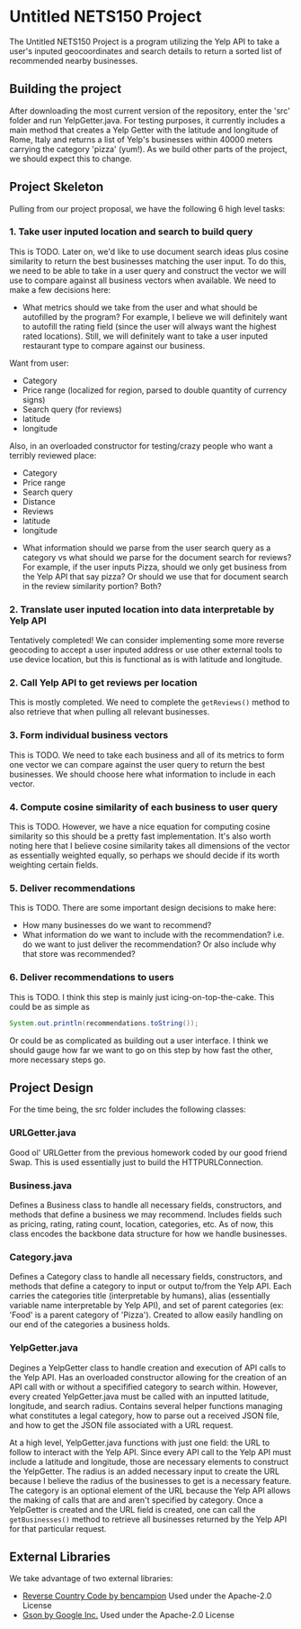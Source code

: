 # Untitled NETS150 Project
The Untitled NETS150 Project is a program utilizing the Yelp API to take a user's inputed geocoordinates and search details to return a sorted list of recommended nearby businesses.

## Building the project
After downloading the most current version of the repository, enter the 'src' folder and run YelpGetter.java. For testing purposes, it currently includes a main method that creates a Yelp Getter with the latitude and longitude of Rome, Italy and returns a list of Yelp's businesses within 40000 meters carrying the category 'pizza' (yum!). As we build other parts of the project, we should expect this to change.

## Project Skeleton
Pulling from our project proposal, we have the following 6 high level tasks:

### 1. Take user inputed location and search to build query
This is TODO. Later on, we'd like to use document search ideas plus cosine similarity to return the best businesses matching the user input. To do this, we need to be able to take in a user query and construct the vector we will use to compare against all business vectors when available. We need to make a few decisions here:
* What metrics should we take from the user and what should be autofilled by the program? For example, I believe we will definitely want to autofill the rating field (since the user will always want the highest rated locations). Still, we will definitely want to take a user inputed restaurant type to compare against our business.

Want from user:
- Category
- Price range (localized for region, parsed to double quantity of currency signs)
- Search query (for reviews)
- latitude
- longitude

Also, in an overloaded constructor for testing/crazy people who want a terribly reviewed place:
- Category
- Price range
- Search query
- Distance
- Reviews
- latitude
- longitude

* What information should we parse from the user search query as a category vs what should we parse for the document search for reviews? For example, if the user inputs Pizza, should we only get business from the Yelp API that say pizza? Or should we use that for document search in the review similarity portion? Both?

### 2. Translate user inputed location into data interpretable by Yelp API
Tentatively completed! We can consider implementing some more reverse geocoding to accept a user inputed address or use other external tools to use device location, but this is functional as is with latitude and longitude.

### 2. Call Yelp API to get reviews per location
This is mostly completed. We need to complete the ``getReviews()`` method to also retrieve that when pulling all relevant businesses.

### 3. Form individual business vectors
This is TODO. We need to take each business and all of its metrics to form one vector we can compare against the user query to return the best businesses. We should choose here what information to include in each vector.

### 4. Compute cosine similarity of each business to user query
This is TODO. However, we have a nice equation for computing cosine similarity so this should be a pretty fast implementation. It's also worth noting here that I believe cosine similarity takes all dimensions of the vector as essentially weighted equally, so perhaps we should decide if its worth weighting certain fields.

### 5. Deliver recommendations
This is TODO. There are some important design decisions to make here:
* How many businesses do we want to recommend?
* What information do we want to include with the recommendation? i.e. do we want to just deliver the recommendation? Or also include why that store was recommended?

### 6. Deliver recommendations to users
This is TODO. I think this step is mainly just icing-on-top-the-cake. This could be as simple as 
```Java
System.out.println(recommendations.toString());
```
Or could be as complicated as building out a user interface. I think we should gauge how far we want to go on this step by how fast the other, more necessary steps go.

## Project Design
For the time being, the src folder includes the following classes:

### URLGetter.java
Good ol' URLGetter from the previous homework coded by our good friend Swap. This is used essentially just to build the HTTPURLConnection.

### Business.java
Defines a Business class to handle all necessary fields, constructors, and methods that define a business we may recommend. Includes fields such as pricing, rating, rating count, location, categories, etc. As of now, this class encodes the backbone data structure for how we handle businesses.

### Category.java
Defines a Category class to handle all necessary fields, constructors, and methods that define a category to input or output to/from the Yelp API. Each carries the categories title (interpretable by humans), alias (essentially variable name interpretable by Yelp API), and set of parent categories (ex: 'Food' is a parent category of 'Pizza'). Created to allow easily handling on our end of the categories a business holds.

### YelpGetter.java
Degines a YelpGetter class to handle creation and execution of API calls to the Yelp API. Has an overloaded constructor allowing for the creation of an API call with or without a specifified category to search within. However, every created YelpGetter.java must be called with an inputted latitude, longitude, and search radius. Contains several helper functions managing what constitutes a legal category, how to parse out a received JSON file, and how to get the JSON file associated with a URL request.

At a high level, YelpGetter.java functions with just one field: the URL to follow to interact with the Yelp API. Since every API call to the Yelp API must include a latitude and longitude, those are necessary elements to construct the YelpGetter. The radius is an added necessary input to create the URL because I believe the radius of the businesses to get is a necessary feature. The category is an optional element of the URL because the Yelp API allows the making of calls that are and aren't specified by category. Once a YelpGetter is created and the URL field is created, one can call the ``getBusinesses()`` method to retrieve all businesses returned by the Yelp API for that particular request.

## External Libraries
We take advantage of two external libraries:
* [Reverse Country Code by bencampion](https://github.com/bencampion/reverse-country-code)
Used under the Apache-2.0 License
* [Gson by Google Inc.](https://github.com/google/gson)
Used under the Apache-2.0 License